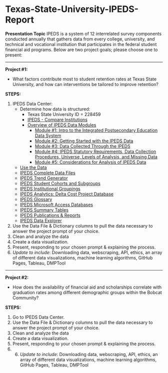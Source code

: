 # Texas-State-University-IPEDS-Report

**Presentation Topic**
IPEDS is a system of 12 interrelated survey components conducted annually that gathers data from every college, university, and technical and vocational institution that participates in the federal student financial aid programs. Below are two project goals; please choose one to present:

---
**Project #1:**
- What factors contribute most to student retention rates at Texas State University, and how can interventions be tailored to improve retention?

**STEPS:**
 1. IPEDS Data Center:
    - Determine how data is structured:
        - Texas State University ID = 228459
        - [IPEDS - Compare Institutions](https://nces.ed.gov/ipeds/datacenter/InstitutionByName.aspx?goToReportId=1&sid=5a3f2cfc-6891-44e9-9d49-5cbb81602efc&rtid=1)
        - [Overview of IPEDS Data Modules](https://nces.ed.gov/ipeds/use-the-data/overview-of-ipeds-data)
            - [Module #1: Intro to the Integrated Postsecondary Education Data System](https://nces.ed.gov/training/datauser/IPEDS_01.html)
            - [Module #2: Getting Started with the IPEDS Data](https://nces.ed.gov/training/datauser/IPEDS_02.html)
            - [Module #3: Data Collected Through the IPEDS](https://nces.ed.gov/training/datauser/IPEDS_03.html)
            - [Module #4: IPEDS Statutory Requirements, Data Collection Procedures, Universe, Levels of Analysis, and Missing Data](https://nces.ed.gov/training/datauser/IPEDS_04.html)
            - [Module #5: Considerations for Analysis of IPEDS Data](https://nces.ed.gov/training/datauser/IPEDS_05.html)
    - [Use the Data](https://nces.ed.gov/ipeds/use-the-data)
    - [IPEDS Complete Data Files](https://nces.ed.gov/ipeds/datacenter/DataFiles.aspx?gotoReportId=7&fromIpeds=true&sid=5a3f2cfc-6891-44e9-9d49-5cbb81602efc&rtid=7)
    - [IPEDS Trend Generator](https://nces.ed.gov/ipeds/TrendGenerator)
    - [IPEDS Student Cohorts and Subgroups](https://nces.ed.gov/ipeds/use-the-data/student-cohorts-and-subgroups)
    - [IPEDS Institutional Groupings](https://nces.ed.gov/ipeds/use-the-data/institutional-groupings-in-ipeds)
    - [IPEDS Analytics: Delta Cost Project Database](https://nces.ed.gov/ipeds/use-the-data/delta-cost-project-finance-data)
    - [IPEDS Glossary](https://surveys.nces.ed.gov/ipeds/public/glossary)
    - [IPEDS Microsoft Access Databases](https://nces.ed.gov/ipeds/use-the-data/download-access-database)
    - [IPEDS Summary Tables](https://nces.ed.gov/ipeds/summarytables)
    - [IPEDS Publications & Reports](https://nces.ed.gov/pubsearch/getpubcats.asp?sid=010)
    - [IPEDS Data Explorer](https://nces.ed.gov/ipeds/Search)
 2. Use the Data File & Dictionary columns to pull the data necessary to answer the project prompt of your choice.
 3. Clean and analyze the data
 4. Create a data visualization.
 5. Present, responding to your chosen prompt & explaining the process.
 6. *Update to include*: Downloading data, webscraping, API, ethics, an array of different data visualizations, machine learning algorithms, GitHub Pages, Tableau, DMPTool
 
---
**Project #2:**
- How does the availability of financial aid and scholarships correlate with graduation rates among different demographic groups within the Bobcat Community?

**STEPS:**
 1. Go to IPEDS Data Center.
 2. Use the Data File & Dictionary columns to pull the data necessary to answer the project prompt of your choice.
 3. Clean and analyze the data
 4. Create a data visualization.
 5. Present, responding to your chosen prompt & explaining the process.
 6. 6. *Update to include*: Downloading data, webscraping, API, ethics, an array of different data visualizations, machine learning algorithms, GitHub Pages, Tableau, DMPTool
